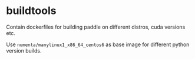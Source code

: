# buildtools
Contain dockerfiles for building paddle on different distros, cuda versions etc.

Use `numenta/manylinux1_x86_64_centos6` as base image for different python version builds.

